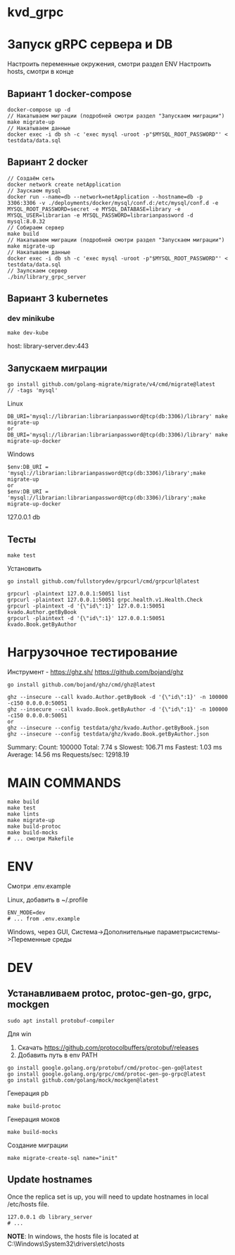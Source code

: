 # kvd_grpc

# Запуск gRPC сервера и DB

Настроить переменные окружения, смотри раздел ENV
Настроить hosts, смотри в конце

## Вариант 1 docker-compose
```
docker-compose up -d
// Накатываем миграции (подробней смотри раздел "Запускаем миграции")
make migrate-up
// Накатываем данные
docker exec -i db sh -c 'exec mysql -uroot -p"$MYSQL_ROOT_PASSWORD"' < testdata/data.sql
```

## Вариант 2 docker
```
// Создаём сеть
docker network create netApplication
// Заускаем mysql
docker run --name=db --network=netApplication --hostname=db -p 3306:3306 -v ./deployments/docker/mysql/conf.d:/etc/mysql/conf.d -e MYSQL_ROOT_PASSWORD=secret -e MYSQL_DATABASE=library -e MYSQL_USER=librarian -e MYSQL_PASSWORD=librarianpassword -d mysql:8.0.32
// Собираем сервер
make build
// Накатываем миграции (подробней смотри раздел "Запускаем миграции")
make migrate-up
// Накатываем данные
docker exec -i db sh -c 'exec mysql -uroot -p"$MYSQL_ROOT_PASSWORD"' < testdata/data.sql
// Заупскаем сервер
./bin/library_grpc_server
```

## Вариант 3 kubernetes
### dev minikube
```
make dev-kube
```
host: library-server.dev:443

## Запускаем миграции
```
go install github.com/golang-migrate/migrate/v4/cmd/migrate@latest
// -tags 'mysql'
```

Linux
```
DB_URI='mysql://librarian:librarianpassword@tcp(db:3306)/library' make migrate-up
or
DB_URI='mysql://librarian:librarianpassword@tcp(db:3306)/library' make migrate-up-docker
```
Windows
```
$env:DB_URI = 'mysql://librarian:librarianpassword@tcp(db:3306)/library';make migrate-up
or
$env:DB_URI = 'mysql://librarian:librarianpassword@tcp(db:3306)/library';make migrate-up-docker
```
127.0.0.1 db

## Тесты
```
make test
```

Установить 
```
go install github.com/fullstorydev/grpcurl/cmd/grpcurl@latest
```
```
grpcurl -plaintext 127.0.0.1:50051 list
grpcurl -plaintext 127.0.0.1:50051 grpc.health.v1.Health.Check
grpcurl -plaintext -d '{\"id\":1}' 127.0.0.1:50051 kvado.Author.getByBook
grpcurl -plaintext -d '{\"id\":1}' 127.0.0.1:50051 kvado.Book.getByAuthor
```

# Нагрузочное тестирование
Инструмент - https://ghz.sh/
https://github.com/bojand/ghz
```
go install github.com/bojand/ghz/cmd/ghz@latest
```
```
ghz --insecure --call kvado.Author.getByBook -d '{\"id\":1}' -n 100000 -c150 0.0.0.0:50051
ghz --insecure --call kvado.Book.getByAuthor -d '{\"id\":1}' -n 100000 -c150 0.0.0.0:50051
or
ghz --insecure --config testdata/ghz/kvado.Author.getByBook.json
ghz --insecure --config testdata/ghz/kvado.Book.getByAuthor.json
```

Summary:
  Count:        100000
  Total:        7.74 s
  Slowest:      106.71 ms
  Fastest:      1.03 ms
  Average:      14.56 ms
  Requests/sec: 12918.19

# MAIN COMMANDS
```
make build
make test
make lints
make migrate-up
make build-protoc
make build-mocks
# ... смотри Makefile
```

# ENV
Смотри .env.example

Linux, добавить в ~/.profile
```
ENV_MODE=dev
# ... from .env.example
```

Windows, через GUI, Система->Дополнительные параметрысистемы->Переменные среды

# DEV 

## Устанавливаем protoc, protoc-gen-go, grpc, mockgen

```
sudo apt install protobuf-compiler
```
Для win
1) Скачать https://github.com/protocolbuffers/protobuf/releases 
2) Добавить путь в env PATH


```
go install google.golang.org/protobuf/cmd/protoc-gen-go@latest
go install google.golang.org/grpc/cmd/protoc-gen-go-grpc@latest
go install github.com/golang/mock/mockgen@latest
```

Генерация pb
```
make build-protoc
```
Генерация моков
```
make build-mocks
```
Создание миграции
```
make migrate-create-sql name="init"
```

## Update hostnames
Once the replica set is up, you will need to update hostnames in local /etc/hosts file.
```
127.0.0.1 db library_server
# ...
```
**NOTE**: In windows, the hosts file is located at C:\Windows\System32\drivers\etc\hosts